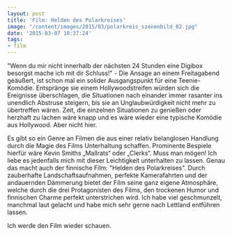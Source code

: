 ```yaml
---
layout: post
title: 'Film: Helden des Polarkreises'
image: "/content/images/2015/03/polarkreis_szenenbild_02.jpg"
date: '2015-03-07 10:37:24'
tags:
- film
---
```


"Wenn du mir nicht innerhalb der nächsten 24 Stunden eine Digibox besorgst mache ich mit dir Schluss!" - Die Ansage an einem Freitagabend geäußert, ist schon mal ein solider Ausgangspunkt für eine Teenie-Komödie. Entspränge sie einem Hollywoodstreifen würden sich die Ereignisse überschlagen, die Situationen nach einander immer rasanter ins unendlich Abstruse steigern, bis sie an Unglaubwürdigkeit nicht mehr zu übertreffen wären. Zeit, die einzelnen Situationen zu genießen oder herzhaft zu lachen wäre knapp und es wäre wieder eine typische Komödie aus Hollywood. Aber nicht hier.

Es gibt so ein Genre an Filmen die aus einer relativ belanglosen Handlung durch die Magie des Films Unterhaltung schaffen. Prominente Bespiele hierfür wäre Kevin Smiths „Mallrats“ oder „Clerks“. Muss man mögen! Ich liebe es jedenfalls mich mit dieser Leichtigkeit unterhalten zu lassen. Genau das macht auch der finnische Film: "Helden des Polarkreises". Durch zauberhafte Landschaftsaufnahmen, perfekte Kamerafahrten und der andauernden Dämmerung bietet der Film seine ganz eigene Atmosphäre, welche durch die drei Protagonisten des Films, den trockenen Humor und finnischen Charme perfekt unterstrichen wird. Ich habe viel geschmunzelt, manchmal laut gelacht und habe mich sehr gerne nach Lettland entführen lassen. 

Ich werde den Film wieder schauen.
